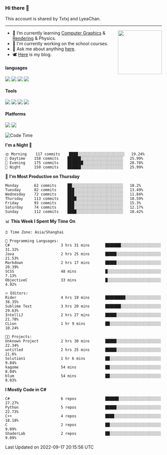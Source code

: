 ### Hi there 👋

This account is shared by Txtxj and LyeaChan.

---

<img align="right" height="141" src="https://github-readme-stats.vercel.app/api?username=txtxj&theme=tokyonight&show_icons=true&count_private=true">

- 🌱 I’m currently learning [Computer Graphics](https://github.com/txtxj/GAMES101) & [Rendering](https://github.com/txtxj/GAMES202) & Physics.
- 🐶 I'm currently working on the school courses.
- 💬 Ask me about anything [here](https://github.com/txtxj/txtxj/issues).
- 🕊️ [Here](https://txtxj.top) is my blog.

#### languages

![](https://img.shields.io/badge/C++-00599C?logo=cplusplus&logoColor=fff)
![](https://img.shields.io/badge/Python-3e74a2?logo=python&logoColor=fff)
![](https://img.shields.io/badge/C%23-239120?logo=csharp&logoColor=fff)
![](https://img.shields.io/badge/C-A8B9CC?logo=c&logoColor=555)


#### Tools

![](https://img.shields.io/badge/JetBrains-000000?logo=jetbrains&logoColor=fff)
![](https://img.shields.io/badge/Unity-FFFFFF?logo=unity&logoColor=000)
![](https://img.shields.io/badge/SublimeText_3-FF9800?logo=sublimetext&logoColor=fff)
![](https://img.shields.io/badge/Blender-F5792A?logo=blender&logoColor=fff)


#### Platforms

![](https://img.shields.io/badge/Windows_10-0078D6?logo=windows&logoColor=fff)
![](https://img.shields.io/badge/Ubuntu_20.04-E95420?logo=ubuntu&logoColor=fff)


<!--START_SECTION:waka-->
![Code Time](http://img.shields.io/badge/Code%20Time-313%20hrs%2037%20mins-blue)

**I'm a Night 🦉** 

```text
🌞 Morning    117 commits    ████░░░░░░░░░░░░░░░░░░░░░   19.24% 
🌆 Daytime    158 commits    ██████░░░░░░░░░░░░░░░░░░░   25.99% 
🌃 Evening    175 commits    ███████░░░░░░░░░░░░░░░░░░   28.78% 
🌙 Night      158 commits    ██████░░░░░░░░░░░░░░░░░░░   25.99%

```
📅 **I'm Most Productive on Thursday** 

```text
Monday       62 commits     ██░░░░░░░░░░░░░░░░░░░░░░░   10.2% 
Tuesday      82 commits     ███░░░░░░░░░░░░░░░░░░░░░░   13.49% 
Wednesday    72 commits     ███░░░░░░░░░░░░░░░░░░░░░░   11.84% 
Thursday     113 commits    ████░░░░░░░░░░░░░░░░░░░░░   18.59% 
Friday       93 commits     ███░░░░░░░░░░░░░░░░░░░░░░   15.3% 
Saturday     74 commits     ███░░░░░░░░░░░░░░░░░░░░░░   12.17% 
Sunday       112 commits    ████░░░░░░░░░░░░░░░░░░░░░   18.42%

```


📊 **This Week I Spent My Time On** 

```text
⌚︎ Time Zone: Asia/Shanghai

💬 Programming Languages: 
C#                       3 hrs 31 mins       ███████░░░░░░░░░░░░░░░░░░   31.32% 
Java                     2 hrs 25 mins       █████░░░░░░░░░░░░░░░░░░░░   21.53% 
Markdown                 2 hrs 17 mins       █████░░░░░░░░░░░░░░░░░░░░   20.39% 
SCSS                     48 mins             █░░░░░░░░░░░░░░░░░░░░░░░░   7.13% 
ObjectiveC               33 mins             █░░░░░░░░░░░░░░░░░░░░░░░░   4.92%

🔥 Editors: 
Rider                    4 hrs 19 mins       █████████░░░░░░░░░░░░░░░░   38.35% 
Sublime Text             3 hrs 20 mins       ███████░░░░░░░░░░░░░░░░░░   29.63% 
IntelliJ                 2 hrs 27 mins       █████░░░░░░░░░░░░░░░░░░░░   21.78% 
CLion                    1 hr 9 mins         ██░░░░░░░░░░░░░░░░░░░░░░░   10.24%

🐱‍💻 Projects: 
Unknown Project          2 hrs 30 mins       █████░░░░░░░░░░░░░░░░░░░░   22.34% 
untitled                 2 hrs 25 mins       █████░░░░░░░░░░░░░░░░░░░░   21.6% 
Solution1                1 hr 6 mins         ██░░░░░░░░░░░░░░░░░░░░░░░   9.84% 
kagome                   54 mins             ██░░░░░░░░░░░░░░░░░░░░░░░   8.04% 
blum                     54 mins             ██░░░░░░░░░░░░░░░░░░░░░░░   8.03%

```

**I Mostly Code in C#** 

```text
C#                       6 repos             ██████░░░░░░░░░░░░░░░░░░░   27.27% 
Python                   5 repos             █████░░░░░░░░░░░░░░░░░░░░   22.73% 
C++                      4 repos             ████░░░░░░░░░░░░░░░░░░░░░   18.18% 
C                        2 repos             ██░░░░░░░░░░░░░░░░░░░░░░░   9.09% 
ShaderLab                2 repos             ██░░░░░░░░░░░░░░░░░░░░░░░   9.09%

```



 Last Updated on 2022-09-17 20:15:56 UTC
<!--END_SECTION:waka-->
